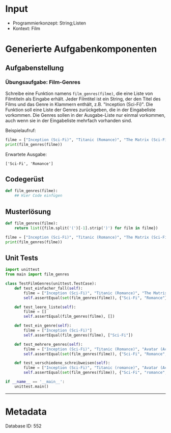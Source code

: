# Input
- Programmierkonzept: String;Listen
- Kontext: Film

# Generierte Aufgabenkomponenten
## Aufgabenstellung
### Übungsaufgabe: Film-Genres

Schreibe eine Funktion namens `film_genres(filme)`, die eine Liste von Filmtiteln als Eingabe erhält. Jeder Filmtitel ist ein String, der den Titel des Films und das Genre in Klammern enthält, z.B. "Inception (Sci-Fi)". Die Funktion soll eine Liste der Genres zurückgeben, die in der Eingabeliste vorkommen. Die Genres sollen in der Ausgabe-Liste nur einmal vorkommen, auch wenn sie in der Eingabeliste mehrfach vorhanden sind.

Beispielaufruf:
```python
filme = ["Inception (Sci-Fi)", "Titanic (Romance)", "The Matrix (Sci-Fi)", "The Notebook (Romance)"]
print(film_genres(filme))
```

Erwartete Ausgabe:
```
['Sci-Fi', 'Romance']
```

## Codegerüst
```python
def film_genres(filme):
    ## Hier Code einfügen
```

## Musterlösung
```python
def film_genres(filme):
    return list({film.split('(')[-1].strip(')') for film in filme})

filme = ["Inception (Sci-Fi)", "Titanic (Romance)", "The Matrix (Sci-Fi)", "The Notebook (Romance)"]
print(film_genres(filme))
```

## Unit Tests
```python
import unittest
from main import film_genres

class TestFilmGenres(unittest.TestCase):
    def test_einfacher_fall(self):
        filme = ["Inception (Sci-Fi)", "Titanic (Romance)", "The Matrix (Sci-Fi)", "The Notebook (Romance)"]
        self.assertEqual(set(film_genres(filme)), {"Sci-Fi", "Romance"})

    def test_leere_liste(self):
        filme = []
        self.assertEqual(film_genres(filme), [])

    def test_ein_genre(self):
        filme = ["Inception (Sci-Fi)"]
        self.assertEqual(film_genres(filme), ["Sci-Fi"])

    def test_mehrere_genres(self):
        filme = ["Inception (Sci-Fi)", "Titanic (Romance)", "Avatar (Action)", "The Notebook (Romance)"]
        self.assertEqual(set(film_genres(filme)), {"Sci-Fi", "Romance", "Action"})

    def test_verschiedene_schreibweisen(self):
        filme = ["Inception (Sci-Fi)", "Titanic (romance)", "Avatar (Action)", "The Notebook (Romance)"]
        self.assertEqual(set(film_genres(filme)), {"Sci-Fi", "romance", "Action", "Romance"})

if __name__ == '__main__':
    unittest.main()
```
___
# Metadata
Database ID: 552
